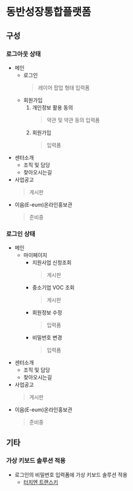 # 동반성장통합플랫폼

## 구성
### 로그아웃 상태
- 메인
  - 로그인
    > 레이어 팝업 형태 입력폼
  - 회원가입
    1. 개인정보 활용 동의
        > 약관 및 약관 동의 입력폼
    2. 회원가입
        > 입력폼
- 센터소개
  - 조직 및 담당
  - 찾아오시는길
- 사업공고
  > 게시판
- 이음(E-eum)온라인홍보관
  > 준비중
### 로그인 상태
- 메인
  - 마이페이지
    - 지원사업 신청조회
      > 게시판
    - 중소기업 VOC 조회
      > 게시판
    - 회원정보 수정
      > 입력폼
    - 비밀번호 변경
      > 입력폼
- 센터소개
  - 조직 및 담당
  - 찾아오시는길
- 사업공고
  > 게시판
- 이음(E-eum)온라인홍보관
  > 준비중

## 기타
### 가상 키보드 솔루션 적용
- 로그인의 비밀번호 입력폼에 가상 키보드 솔루션 적용
  - [터치엔 트랜스키](https://www.raoncorp.com/ko/solution/transkey)